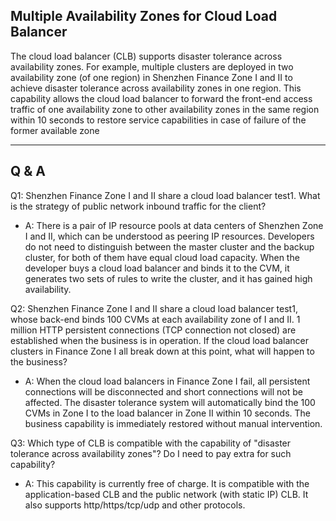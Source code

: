 
## Multiple Availability Zones for Cloud Load Balancer


The cloud load balancer (CLB) supports disaster tolerance across availability zones. For example, multiple clusters are deployed in two availability zone (of one region) in Shenzhen Finance Zone I and II to achieve disaster tolerance across availability zones in one region. This capability allows the cloud load balancer to forward the front-end access traffic of one availability zone to other availability zones in the same region within 10 seconds to restore service capabilities in case of failure of the former available zone


---


## Q & A

Q1: Shenzhen Finance Zone I and II share a cloud load balancer test1. What is the strategy of public network inbound traffic for the client?

- A: There is a pair of IP resource pools at data centers of Shenzhen Zone I and II, which can be understood as peering IP resources. Developers do not need to distinguish between the master cluster and the backup cluster, for both of them have equal cloud load capacity. When the developer buys a cloud load balancer and binds it to the CVM, it generates two sets of rules to write the cluster, and it has gained high availability.

Q2: Shenzhen Finance Zone I and II share a cloud load balancer test1, whose back-end binds 100 CVMs at each availability zone of I and II. 1 million HTTP persistent connections (TCP connection not closed) are established when the business is in operation. If the cloud load balancer clusters in Finance Zone I all break down at this point, what will happen to the business?

- A: When the cloud load balancers in Finance Zone I fail, all persistent connections will be disconnected and short connections will not be affected. The disaster tolerance system will automatically bind the 100 CVMs in Zone I to the load balancer in Zone II within 10 seconds. The business capability is immediately restored without manual intervention.


Q3: Which type of CLB is compatible with the capability of "disaster tolerance across availability zones"? Do I need to pay extra for such capability?

- A: This capability is currently free of charge. It is compatible with the application-based CLB and the public network (with static IP) CLB. It also supports http/https/tcp/udp and other protocols.


